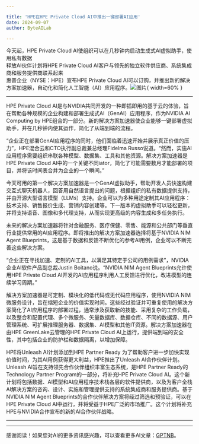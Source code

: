 ```yaml
---

title: 'HPE在HPE Private Cloud AI中推出一键部署AI应用'
date: 2024-09-07
author: ByteAILab

---
```


今天起，HPE Private Cloud AI使组织可以在几秒钟内启动生成式AI虚拟助手，使用私有数据<br>
释放AI伙伴计划将HPE Private Cloud AI客户与领先的独立软件供应商、系统集成商和服务提供商联系起来<br>
惠普企业（NYSE：HPE）宣布HPE Private Cloud AI可以订购，并推出新的解决方案加速器，自动化和简化人工智能（AI）应用程序。![图片](https://ai-techpark.com/wp-content/uploads/2024/09/HPE-Introduces-960x540.jpg){ width=60% }

---
HPE Private Cloud AI是与NVIDIA共同开发的一种即插即用的基于云的体验，旨在帮助各种规模的企业构建和部署生成式AI（GenAI）应用程序，作为NVIDIA AI Computing by HPE组合的一部分。新的解决方案加速器使企业能够一键部署虚拟助手，并在几秒钟内使其运作，简化了从端到端的流程。

“企业正在部署GenAI应用程序的同时，他们面临着迅速开始并展示真正价值的压力”，HPE混合云和CTO执行副总裁兼总经理Fidelma Russo说道。“然而，实施AI应用程序需要组织串联各种模型、数据集、工具和其他资源。解决方案加速器是HPE Private Cloud AI中的一个关键不同iator，简化了可能需要数月才能部署的项目，并将该时间表合并为企业的一个瞬间。”

今天可用的第一个解决方案加速器是一个GenAI虚拟助手，帮助开发人员快速构建交互式聊天机器人，回答用自然语言提出的问题，根据组织的私有数据提供支持，并由开源大型语言模型（LLMs）支持。企业可以为多种用途定制其AI应用程序：技术支持、销售报价生成、营销内容创建等。下一版本的虚拟助手可以轻松更新，并将支持语音、图像和多代理支持，从而实现更高级的内容生成和多任务执行。

未来的解决方案加速器将针对金融服务、医疗保健、零售、能源和公共部门等垂直行业提供常用的AI应用程序。即将推出的解决方案加速器选择将基于NVIDIA NIM Agent Blueprints，这是基于数据和反馈不断优化的参考AI用例，企业可以不断完善这些解决方案。

“企业正在寻找加速、定制的AI工具，以满足其特定于公司的用例需求”，NVIDIA企业AI软件产品副总裁Justin Boitano说。“NVIDIA NIM Agent Blueprints允许使用HPE Private Cloud AI开发的AI应用程序利用人工反馈进行优化，改进模型的连续学习周期。”

解决方案加速器是可定制、模块化的低代码或无代码应用程序，使用NVIDIA NIM微服务设计，旨在缩短企业的价值实现时间。这些经过验证并可重复使用的解决方案简化了AI应用程序的部署过程，通常涉及获取新的技能、采用复杂的工作负载，以及整合和配置代理、多个微服务、矢量数据库、数据仓库、不同的数据源、用户管理系统、可扩展推理服务器、数据集、AI模型和其他IT资源。解决方案加速器在由HPE GreenLake云管理的HPE Private Cloud AI上运行，提供端到端的安全性，其中包括企业的防护栏和数据隔离，以增加保障。

HPE将Unleash AI计划添加到HPE Partner Ready
为了帮助客户进一步加快实现价值时间，为其AI用例获得更大利益，HPE推出了Unleash AI合作伙伴计划。Unleash AI旨在支持领先合作伙伴组织丰富生态系统，是HPE Partner Ready的Technology Partner Program的一部分，将补充HPE Private Cloud AI。这个新计划将包括数据、AI模型和AI应用程序技术栈各层的软件提供商，以及为客户全栈AI解决方案的咨询、设计、实施和管理提供支持的系统集成商和服务提供商。基于NVIDIA NIM Agent Blueprints的合作伙伴解决方案将经过筛选和预验证，可以在HPE Private Cloud AI中运行，并将受益于HPE广泛的市场推广。这个计划将补充HPE与NVIDIA合作宣布的新的AI合作伙伴战略。


---
---
感谢阅读！如果您对AI的更多资讯感兴趣，可以查看更多AI文章：[GPTNB](https://gptnb.com)。